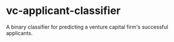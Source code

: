 # vc-applicant-classifier
A binary classifier for predicting a venture capital firm's successful applicants.
